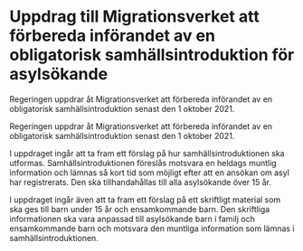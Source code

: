 # Uppdrag till Migrationsverket att förbereda införandet av en obligatorisk samhällsintroduktion för asylsökande

Regeringen uppdrar åt Migrationsverket att förbereda införandet av en obligatorisk samhällsintroduktion senast den 1 oktober 2021.

Regeringen uppdrar åt Migrationsverket att förbereda införandet av en obligatorisk samhällsintroduktion senast den 1 oktober 2021.

I uppdraget ingår att ta fram ett förslag på hur samhällsintroduktionen ska utformas. Samhällsintroduktionen föreslås motsvara en heldags muntlig information och lämnas så kort tid som möjligt efter att en ansökan om asyl har registrerats. Den ska tillhandahållas till alla asylsökande över 15 år.

I uppdraget ingår även att ta fram ett förslag på ett skriftligt material som ska ges till barn under 15 år och ensamkommande barn. Den skriftliga informationen ska vara anpassad till asylsökande barn i familj och ensamkommande barn och motsvara den muntliga information som lämnas i samhällsintroduktionen.
